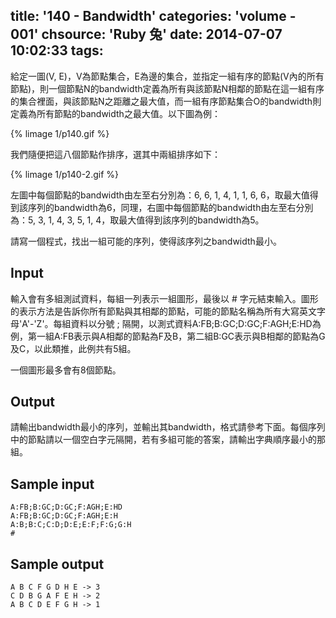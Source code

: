 title: '140 - Bandwidth'
categories: 'volume - 001'
chsource: 'Ruby 兔'
date: 2014-07-07 10:02:33
tags:
---

給定一圖(V, E)，V為節點集合，E為邊的集合，並指定一組有序的節點(V內的所有節點)，則一個節點N的bandwidth定義為所有與該節點N相鄰的節點在這一組有序的集合裡面，與該節點N之距離之最大值，而一組有序節點集合O的bandwidth則定義為所有節點的bandwidth之最大值。以下圖為例：

{% limage 1/p140.gif %}

我們隨便把這八個節點作排序，選其中兩組排序如下：

{% limage 1/p140-2.gif %}

左圖中每個節點的bandwidth由左至右分別為：6, 6, 1, 4, 1, 1, 6, 6，取最大值得到該序列的bandwidth為6，同理，右圖中每個節點的bandwidth由左至右分別為：5, 3, 1, 4, 3, 5, 1, 4，取最大值得到該序列的bandwidth為5。

請寫一個程式，找出一組可能的序列，使得該序列之bandwidth最小。

## Input ##

輸入會有多組測試資料，每組一列表示一組圖形，最後以 # 字元結束輸入。圖形的表示方法是告訴你所有節點與其相鄰的節點，可能的節點名稱為所有大寫英文字母'A'-'Z'。每組資料以分號 ; 隔開，以測式資料A:FB;B:GC;D:GC;F:AGH;E:HD為例，第一組A:FB表示與A相鄰的節點為F及B，第二組B:GC表示與B相鄰的節點為G及C，以此類推，此例共有5組。

一個圖形最多會有8個節點。

## Output ##

請輸出bandwidth最小的序列，並輸出其bandwidth，格式請參考下面。每個序列中的節點請以一個空白字元隔開，若有多組可能的答案，請輸出字典順序最小的那組。


## Sample input ##

	A:FB;B:GC;D:GC;F:AGH;E:HD
	A:FB;B:GC;D:GC;F:AGH;E:H
	A:B;B:C;C:D;D:E;E:F;F:G;G:H
	#

## Sample output ##

	A B C F G D H E -> 3
	C D B G A F E H -> 2
	A B C D E F G H -> 1

